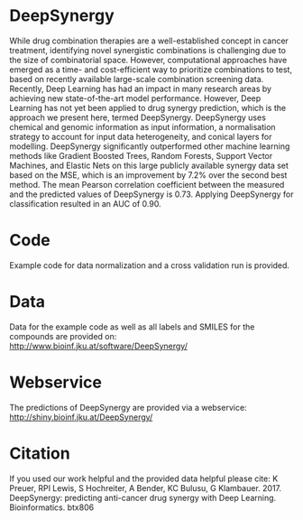 # DeepSynergy

While drug combination therapies are a well-established concept in cancer treatment, identifying novel synergistic combinations is challenging due to the size of combinatorial space. However, computational approaches have emerged as a time- and cost-efficient way to prioritize combinations to test, based on recently available large-scale combination screening data. Recently, Deep Learning has had an impact in many research areas by achieving new state-of-the-art model performance. However, Deep Learning has not yet been applied to drug synergy prediction, which is the approach we present here, termed DeepSynergy. DeepSynergy uses chemical and genomic information as input information, a normalisation strategy to account for input data heterogeneity, and conical layers for modelling. DeepSynergy significantly outperformed other machine learning methods like Gradient Boosted Trees, Random Forests, Support Vector Machines, and Elastic Nets on this large publicly available synergy data set based on the MSE, which is an improvement by 7.2% over the second best method. The mean Pearson correlation coefficient between the measured and the predicted values of DeepSynergy is 0.73. Applying DeepSynergy for classification resulted in an AUC of 0.90. 

# Code
Example code for data normalization and a cross validation run is provided. 

# Data
Data for the example code as well as all labels and SMILES for the compounds are provided on:<br> 
http://www.bioinf.jku.at/software/DeepSynergy/

# Webservice
The predictions of DeepSynergy are provided via a webservice:<br>
http://shiny.bioinf.jku.at/DeepSynergy/

# Citation
If you used our work helpful and the provided data helpful please cite:
K Preuer, RPI Lewis, S Hochreiter, A Bender, KC Bulusu, G Klambauer. 2017. DeepSynergy: predicting anti-cancer drug synergy with Deep Learning. Bioinformatics. btx806
